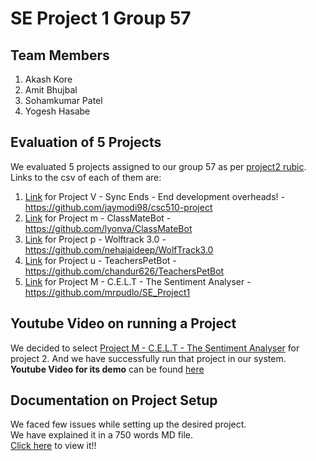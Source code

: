 # SE Project 1 Group 57

## Team Members
1. Akash Kore
2. Amit Bhujbal
3. Sohamkumar Patel
4. Yogesh Hasabe

## Evaluation of 5 Projects
We evaluated 5 projects assigned to our group 57 as per [project2 rubic](https://github.com/txt/se23/blob/main/docs/project2.md).
Links to the csv of each of them are:
1. [Link](https://github.com/aakore/se_project_1_grp_57/blob/main/5%20projects%20evaluation/Project%20V.csv) for Project V - Sync Ends - End development overheads! - https://github.com/jaymodi98/csc510-project
2. [Link](https://github.com/aakore/se_project_1_grp_57/blob/main/5%20projects%20evaluation/Project%20m%20-%20ClassMateBot.csv) for Project m - ClassMateBot - https://github.com/lyonva/ClassMateBot
3. [Link](https://github.com/aakore/se_project_1_grp_57/blob/main/5%20projects%20evaluation/Project%20p.csv) for 	Project p - Wolftrack 3.0 - https://github.com/nehajaideep/WolfTrack3.0
4. [Link](https://github.com/aakore/se_project_1_grp_57/blob/main/5%20projects%20evaluation/Project%20u.csv) for Project u - TeachersPetBot - https://github.com/chandur626/TeachersPetBot
5. [Link](https://github.com/aakore/se_project_1_grp_57/blob/main/5%20projects%20evaluation/Project_M.csv) for 	Project M - C.E.L.T - The Sentiment Analyser - https://github.com/mrpudlo/SE_Project1

## Youtube Video on running a Project
We decided to select [Project M - C.E.L.T - The Sentiment Analyser](https://github.com/mrpudlo/SE_Project1) for project 2. And we have successfully run that project in our system.  
__Youtube Video for its demo__ can be found [here](https://www.youtube.com/watch?v=w2cbuHDaSz4)

## Documentation on Project Setup
We faced few issues while setting up the desired project.  
We have explained it in a 750 words MD file.  
[Click here]() to view it!!
